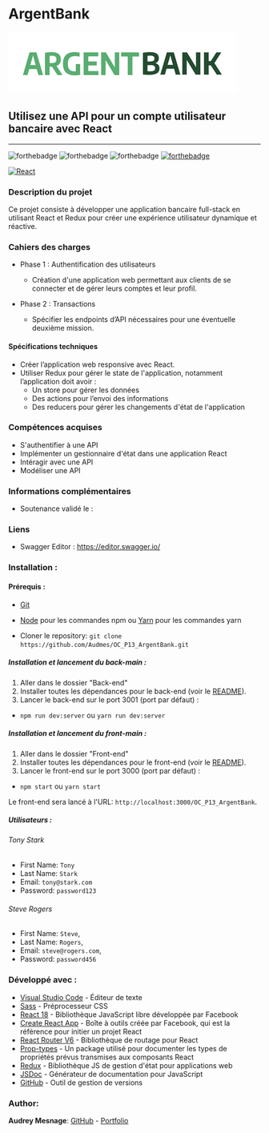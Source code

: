 # ArgentBank
![Image](logo.png)

## Utilisez une API pour un compte utilisateur bancaire avec React
------------
![forthebadge](https://forthebadge.com/images/badges/uses-html.svg)
![forthebadge](https://forthebadge.com/images/badges/uses-css.svg)
![forthebadge](https://forthebadge.com/images/badges/uses-js.svg)
[![forthebadge](https://forthebadge.com/images/badges/uses-git.svg)](https://github.com/Audmes)

[![React](https://img.shields.io/badge/react-20232a?style=for-the-badge&logo=react&logocolor=61dafb)](https://reactjs.org/)

### Description du projet
Ce projet consiste à développer une application bancaire full-stack en utilisant React et Redux pour créer une expérience utilisateur dynamique et réactive.

### Cahiers des charges
- Phase 1 : Authentification des utilisateurs 
    - Création d'une application web permettant aux clients de se connecter et de gérer leurs comptes et leur profil.

- Phase 2 : Transactions 
    - Spécifier les endpoints d’API nécessaires pour une éventuelle deuxième mission.

#### Spécifications techniques
- Créer l’application web responsive avec React.
- Utiliser Redux pour gérer le state de l'application, notamment l’application doit avoir :
    - Un store pour gérer les données
    - Des actions pour l’envoi des informations
    - Des reducers pour gérer les changements d'état de l'application

### Compétences acquises
- S'authentifier à une API
- Implémenter un gestionnaire d'état dans une application React
- Intéragir avec une API
- Modéliser une API

### Informations complémentaires
- Soutenance validé le :

### Liens
- Swagger Editor : https://editor.swagger.io/

### Installation :
#### Prérequis :
-   [Git](https://git-scm.com)
-   [Node](https://nodejs.org/en/) pour les commandes npm ou [Yarn](https://yarnpkg.com/) pour les commandes yarn

-   Cloner le repository: `git clone https://github.com/Audmes/OC_P13_ArgentBank.git`

##### Installation et lancement du back-main :
1. Aller dans le dossier "Back-end"
2. Installer toutes les dépendances pour le back-end (voir le [README](https://github.com/Audmes/OC_P13_ArgentBank/blob/master/Back-main/README.md)).
3. Lancer le back-end sur le port 3001 (port par défaut) :
-   `npm run dev:server` ou `yarn run dev:server`

##### Installation et lancement du front-main :
1. Aller dans le dossier "Front-end"
2. Installer toutes les dépendances pour le front-end (voir le [README](https://github.com/Audmes/OC_P13_ArgentBank/blob/master/Front-main/README.md)).
3. Lancer le front-end sur le port 3000 (port par défaut) :
-   `npm start` ou `yarn start`

Le front-end sera lancé à l'URL:
`http://localhost:3000/OC_P13_ArgentBank`.

##### Utilisateurs :
###### Tony Stark
- First Name: `Tony`
- Last Name: `Stark`
- Email: `tony@stark.com`
- Password: `password123`

###### Steve Rogers
- First Name: `Steve`,
- Last Name: `Rogers`,
- Email: `steve@rogers.com`,
- Password: `password456`

### Développé avec :

-   [Visual Studio Code](https://code.visualstudio.com/) - Éditeur de texte
-   [Sass](https://sass-lang.com/) - Préprocesseur CSS
-   [React 18](https://fr.reactjs.org/) - Bibliothèque JavaScript libre développée par Facebook
-   [Create React App](https://create-react-app.dev/) - Boîte à outils créée par Facebook, qui est la référence pour initier un projet React
-   [React Router V6](https://reactrouter.com/) - Bibliothèque de routage pour React
-   [Prop-types](https://www.npmjs.com/package/prop-types) - Un package utilisé pour documenter les types de propriétés prévus transmises aux composants React
-   [Redux](https://redux.js.org/) - Bibliothèque JS de gestion d'état pour applications web
-   [JSDoc](https://jsdoc.app/) - Générateur de documentation pour JavaScript
-   [GitHub](https://github.com/) - Outil de gestion de versions

### Author:
**Audrey Mesnage**: [GitHub](https://github.com/Audmes/) - [Portfolio](https://amsprods.com)